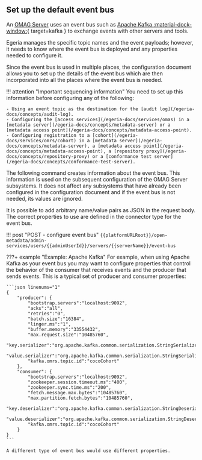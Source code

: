 <!-- SPDX-License-Identifier: CC-BY-4.0 -->
<!-- Copyright Contributors to the Egeria project. -->

## Set up the default event bus

An [OMAG Server](/egeria-docs/concepts/omag-server) uses an event bus such as [Apache Kafka :material-dock-window:](https://kafka.apache.org){ target=kafka } to exchange events with other servers and tools.

Egeria manages the specific topic names and the event payloads; however, it needs to know where the event bus is deployed and any properties needed to configure it.

Since the event bus is used in multiple places, the configuration document allows you to set up the details of the event bus which are then incorporated into all the places where the event bus is needed.

!!! attention "Important sequencing information"
    You need to set up this information before configuring any of the following:

    - Using an event topic as the destination for the [audit log](/egeria-docs/concepts/audit-log).
    - Configuring the [access services](/egeria-docs/services/omas) in a [metadata server](/egeria-docs/concepts/metadata-server) or a [metadata access point](/egeria-docs/concepts/metadata-access-point).
    - Configuring registration to a [cohort](/egeria-docs/services/omrs/cohort) in a [metadata server](/egeria-docs/concepts/metadata-server), a [metadata access point](/egeria-docs/concepts/metadata-access-point), a [repository proxy](/egeria-docs/concepts/repository-proxy) or a [conformance test server](/egeria-docs/concepts/conformance-test-server).

The following command creates information about the event bus. This information is used on the subsequent configuration of the OMAG Server subsystems. It does not affect any subsystems that have already been configured in the configuration document and if the event bus is not needed, its values are ignored.

It is possible to add arbitrary name/value pairs as JSON in the request body. The correct properties to use are defined in the connector type for the event bus.

!!! post "POST - configure event bus"
    ```
    {{platformURLRoot}}/open-metadata/admin-services/users/{{adminUserId}}/servers/{{serverName}}/event-bus
    ```

???+ example "Example: Apache Kafka"
    For example, when using Apache Kafka as your event bus you may want to configure properties that control the behavior of the consumer that receives events and the producer that sends events. This is a typical set of producer and consumer properties:

    ```json linenums="1"
    {
    	"producer": {
    		"bootstrap.servers":"localhost:9092",
    		"acks":"all",
    		"retries":"0",
    		"batch.size":"16384",
    		"linger.ms":"1",
    		"buffer.memory":"33554432",
    		"max.request.size":"10485760",
    		"key.serializer":"org.apache.kafka.common.serialization.StringSerializer",
    		"value.serializer":"org.apache.kafka.common.serialization.StringSerializer",
    		"kafka.omrs.topic.id":"cocoCohort"
    	},
    	"consumer": {
       		"bootstrap.servers":"localhost:9092",
       		"zookeeper.session.timeout.ms":"400",
       		"zookeeper.sync.time.ms":"200",
       		"fetch.message.max.bytes":"10485760",
       		"max.partition.fetch.bytes":"10485760",
       		"key.deserializer":"org.apache.kafka.common.serialization.StringDeserializer",
       		"value.deserializer":"org.apache.kafka.common.serialization.StringDeserializer",
       		"kafka.omrs.topic.id":"cocoCohort"
    	}
    }
    ```

    A different type of event bus would use different properties.
